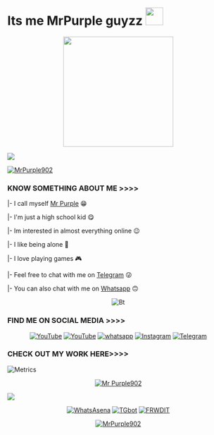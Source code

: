 # Its me MrPurple guyzz <img src="https://raw.githubusercontent.com/MartinHeinz/MartinHeinz/master/wave.gif" width="40px">

<p align="center">
   <ahref="https://www.python.org">
    <img src="http://ForTheBadge.com/images/badges/made-with-markdown.svg" width ="250"></a>
  </p>
  <img src="https://octocat-generator-assets.githubusercontent.com/my-octocat-1626852589749.png" size=495px />
<p align="left"> <a href="https://github.com/MrPurple902"><img src="https://github-profile-trophy.vercel.app/?username=MrPurple902&theme=juicyfresh&no-frame=true&column=6&" alt="MrPurple902" /></a> </p>

### KNOW SOMETHING ABOUT ME >>>>

|- I call myself [Mr Purple](https://github.com/MrPurple902) 😁

|- I'm just a high school kid 😋

|- Im interested in almost everything online 😉

|- I like being alone 🌝

|- I love playing games 🎮

|- Feel free to chat with me on [Telegram](https://t.me/blackhat_jisin) 😜

|- You can also chat with me on [Whatsapp](https://wa.me/917560979627) 🙃
  
<p align="center"><img src="https://user-images.githubusercontent.com/49580304/110318584-81067880-7fc2-11eb-8391-152d308e7f2b.gif" alt="Bt">

### FIND ME ON SOCIAL MEDIA >>>>

<p align="center">
<a href="https://www.github.com/MrPurple902"><img title="YouTube" src="https://img.shields.io/badge/MrPurple-902-purple?style=for-the-badge&logo=github"></a>
<a href="https://www.youtube.com/channel/UC4HTsk_D_42aoVRfkifTCkA"><img title="YouTube" src="https://img.shields.io/badge/YouTube-MrPurple-red?style=for-the-badge&logo=Youtube"></a>
<a href="https://chat.whatsapp.com/FsGXNXYu5nyHaW8BljPkRa"><img title="whatsapp" src="https://img.shields.io/badge/WHATSAPP-green?style=for-the-badge&logo=whatsapp"></a>
<a href="https://www.instagram.com/mr.purple902"><img title="Instagram" src="https://img.shields.io/badge/INSTAGRAM-pink?style=for-the-badge&logo=instagram"></a>
<a href="https://t.me/joinchat/lpAtnUTMvFswOGZl"><img title="Telegram" src="https://img.shields.io/badge/TELEGRAM-blue?style=for-the-badge&logo=telegram"></a>
</p>

### CHECK OUT MY WORK HERE>>>>
![Metrics](https://metrics.lecoq.io/MrPurple902?template=classic&repositories.forks=true&languages=1&lines=1&isocalendar=1&traffic=1&isocalendar.duration=full-year&languages.limit=8&languages.sections=most-used&languages.colors=github&languages.threshold=0%25&languages.indepth=false&languages.recent.load=300&languages.recent.days=14&config.timezone=America%2FCalifornia)
<p align="center"><a href="https://github.com/MrPurple902"><img title="Mr Purple902" src="https://github-readme-stats.vercel.app/api?username=MrPurple902&show_icons=true&include_all_commits=true&theme=nightowl&cache_seconds=3200"></a>
</p>

<p><img align="center" src="https://github-readme-streak-stats.herokuapp.com/?user=MrPurple902&theme=nightowl&cache_seconds=3200" /></p>

<p align="center">
<a href="https://github.com/MrPurple902/WhatsAsenaDuplicated"><img title="WhatsAsena" src="https://github-readme-stats.vercel.app/api/pin/?username=MrPurple902&repo=WhatsAsenaDuplicated&theme=nightowl"></a>
<a href="https://github.com/MrPurple902/tgbot"><img title="TGbot" src="https://github-readme-stats.vercel.app/api/pin/?username=MrPurple902&repo=tgbot&theme=nightowl"></a>
<a href="https://github.com/MrPurple902/Frwdit"><img title="FRWDIT" src="https://github-readme-stats.vercel.app/api/pin/?username=MrPurple902&repo=Frwdit&theme=nightowl"></a>
</p>
<p align="center">
<a href="https://github.com/MrPurple902"><img title="MrPurple902" src="https://github-readme-stats.vercel.app/api/top-langs/?username=MrPurple902&layout=compact&theme=nightowl"></a>
</p>

